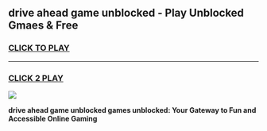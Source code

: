 
## drive ahead game unblocked - Play Unblocked Gmaes & Free
<h3>
<a href="https://news.freeplayer.one?title=drive_ahead_game_unblocked&ref=23F">CLICK TO PLAY</a></h3>
<hr>

<h3>
<a href="https://news.freeplayer.one?title=drive_ahead_game_unblocked&ref=23F">CLICK 2 PLAY</a>
  
</h3>

<a href="https://news.freeplayer.one?title=drive_ahead_game_unblocked&ref=23F/"><img src="https://clearcache.store/games.png"></a>


**drive ahead game unblocked games unblocked: Your Gateway to Fun and Accessible Online Gaming**
